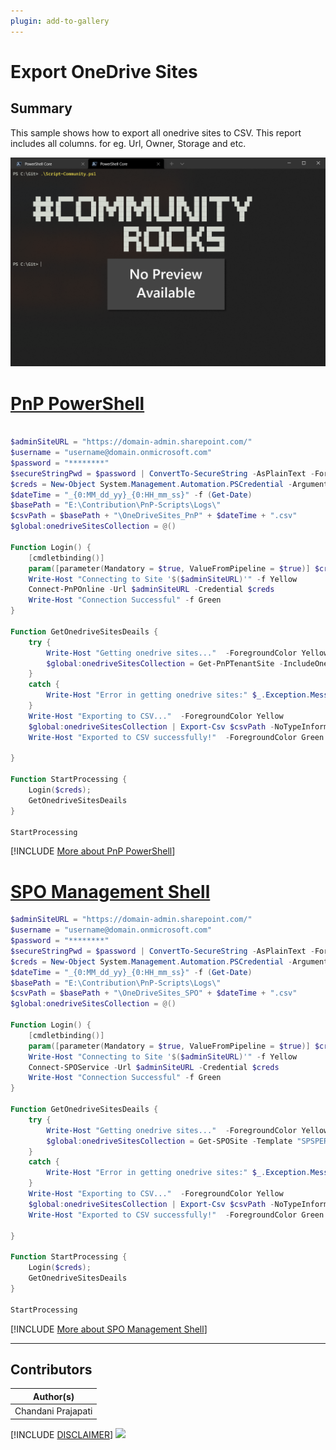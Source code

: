 ```yaml
---
plugin: add-to-gallery
---
```


# Export OneDrive Sites

## Summary
This sample shows how to export all onedrive sites to CSV. This report includes all columns. for eg. Url, Owner, Storage and etc.

![Example Screenshot](assets/example.png)

# [PnP PowerShell](#tab/pnpps)

```powershell

$adminSiteURL = "https://domain-admin.sharepoint.com/"
$username = "username@domain.onmicrosoft.com"
$password = "********"
$secureStringPwd = $password | ConvertTo-SecureString -AsPlainText -Force 
$creds = New-Object System.Management.Automation.PSCredential -ArgumentList $username, $secureStringPwd
$dateTime = "_{0:MM_dd_yy}_{0:HH_mm_ss}" -f (Get-Date)
$basePath = "E:\Contribution\PnP-Scripts\Logs\"
$csvPath = $basePath + "\OneDriveSites_PnP" + $dateTime + ".csv"
$global:onedriveSitesCollection = @()

Function Login() {
    [cmdletbinding()]
    param([parameter(Mandatory = $true, ValueFromPipeline = $true)] $creds)     
    Write-Host "Connecting to Site '$($adminSiteURL)'" -f Yellow   
    Connect-PnPOnline -Url $adminSiteURL -Credential $creds
    Write-Host "Connection Successful" -f Green 
}

Function GetOnedriveSitesDeails {    
    try {
        Write-Host "Getting onedrive sites..."  -ForegroundColor Yellow 
        $global:onedriveSitesCollection = Get-PnPTenantSite -IncludeOneDriveSites -Filter "Url -like '-my.sharepoint.com/personal/'" | select *          
    }
    catch {
        Write-Host "Error in getting onedrive sites:" $_.Exception.Message -ForegroundColor Red                 
    }
    Write-Host "Exporting to CSV..."  -ForegroundColor Yellow 
    $global:onedriveSitesCollection | Export-Csv $csvPath -NoTypeInformation -Append
    Write-Host "Exported to CSV successfully!"  -ForegroundColor Green	

}

Function StartProcessing {
    Login($creds);
    GetOnedriveSitesDeails
}

StartProcessing
```
[!INCLUDE [More about PnP PowerShell](../../docfx/includes/MORE-PNPPS.md)]

# [SPO Management Shell](#tab/spoms-ps)

```powershell
$adminSiteURL = "https://domain-admin.sharepoint.com/"
$username = "username@domain.onmicrosoft.com"
$password = "********"
$secureStringPwd = $password | ConvertTo-SecureString -AsPlainText -Force 
$creds = New-Object System.Management.Automation.PSCredential -ArgumentList $username, $secureStringPwd
$dateTime = "_{0:MM_dd_yy}_{0:HH_mm_ss}" -f (Get-Date)
$basePath = "E:\Contribution\PnP-Scripts\Logs\"
$csvPath = $basePath + "\OneDriveSites_SPO" + $dateTime + ".csv"
$global:onedriveSitesCollection = @()

Function Login() {
    [cmdletbinding()]
    param([parameter(Mandatory = $true, ValueFromPipeline = $true)] $creds)     
    Write-Host "Connecting to Site '$($adminSiteURL)'" -f Yellow   
    Connect-SPOService -Url $adminSiteURL -Credential $creds
    Write-Host "Connection Successful" -f Green 
}

Function GetOnedriveSitesDeails {    
    try {
        Write-Host "Getting onedrive sites..."  -ForegroundColor Yellow 
        $global:onedriveSitesCollection = Get-SPOSite -Template "SPSPERS" -limit ALL -includepersonalsite $True | select *        
    }
    catch {
        Write-Host "Error in getting onedrive sites:" $_.Exception.Message -ForegroundColor Red                 
    }
    Write-Host "Exporting to CSV..."  -ForegroundColor Yellow 
    $global:onedriveSitesCollection | Export-Csv $csvPath -NoTypeInformation -Append
    Write-Host "Exported to CSV successfully!"  -ForegroundColor Green	

}

Function StartProcessing {
    Login($creds);
    GetOnedriveSitesDeails
}

StartProcessing
```
[!INCLUDE [More about SPO Management Shell](../../docfx/includes/MORE-SPOMS.md)]
***


## Contributors

| Author(s) |
|-----------|
| Chandani Prajapati |


[!INCLUDE [DISCLAIMER](../../docfx/includes/DISCLAIMER.md)]
<img src="https://pnptelemetry.azurewebsites.net/script-samples/scripts/export-onedrive-sites-details-to-csv" aria-hidden="true" />